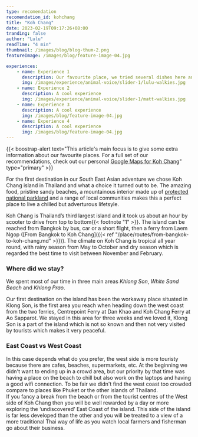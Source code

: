 ```yaml
---
type: recomendation
recomendation_id: kohchang
title: "Koh Chang"
date: 2023-02-19T09:17:26+08:00
tranding: false
author: "Lulu"
readTime: "4 min"
thumbnail: /images/blog/blog-thum-2.png
featureImage: /images/blog/feature-image-04.jpg

experiences:
    - name: Experience 1
      description: Our favourite place, we tried several dishes here and it never dissapointed.
      img: /images/experience/animal-voice/slider-1/lulu-walkies.jpg
    - name: Experience 2
      description: A cool experience
      img: /images/experience/animal-voice/slider-1/matt-walkies.jpg
    - name: Experience 3
      description: A cool experience
      img: /images/blog/feature-image-04.jpg
    - name: Experience 4
      description: A cool experience
      img: /images/blog/feature-image-04.jpg
---
```


{{< boostrap-alert text="This article's main focus is to give some extra information about our favourite places. For a full set of our recommendations, check out our personal [Google Maps for Koh Chang](www.ourgooglemapwhenexists.com)" type="primary" >}}

For the first destination in our South East Asian adventure we chose Koh Chang island in Thailand and what a choice it turned out to be. The amazing food, pristine sandy beaches, a mountainous interior made up of [protected national parkland](https://www.thainationalparks.com/mu-ko-chang-national-park) and a range of local communities makes this a perfect place to live a chilled but adverturous lifetsyle.

Koh Chang is Thailand’s third largest island and it took us about an hour by scooter to drive from top to bottom{{< footnote "1" >}}. The island can be reached from Bangkok by bus, car or a short flight, then a ferry from Laem Ngop ([From Bangkok to Koh Chang]({{< ref "/place/routes/from-bangkok-to-koh-chang.md" >}})). The climate on Koh Chang is tropical all year round, with rainy season from May to October and dry season which is regarded the best time to visit between November and February.

### Where did we stay?

We spent most of our time in three main areas *Khlong Son*, *White Sand Beach* and *Khlong Prao*.

Our first destination on the island has been the workaway place situated in Klong Son, is the first area you reach when heading down the west coast from the two ferries, Centrepoint Ferry at Dan Khao and Koh Chang Ferry at Ao Sapparot. We stayed in this area for three weeks and we loved it, Klong Son is a part of the island which is not so known and then not very visited by tourists which makes it very peaceful.

### East Coast vs West Coast

In this case depends what do you prefer, the west side is more touristy because there are cafes, beaches, supermarkets, etc. At the beginning we didn't want to ending up in a crowd area, but our priority by that time was having a place on the beach to chill but also work on the laptops and having a good wifi connection. To be fair we didn't find the west coast too crowded compare to places like Phuket or the other islands of Thailand.  
If you fancy a break from the beach or from the tourist centres of the West side of Koh Chang then you will be well rewarded by a day or more exploring the ‘undiscovered’ East Coast of the island. This side of the island is far less developed than the other and you will be treated to a view of a more traditional Thai way of life as you watch local farmers and fisherman go about their business.

<!-- ### Where to Eat

Koh Chang is one of the best places either of us had ever been for food with local places never dissapointing and even a very good standard of Western food if you know where to look. In a local place you could expect to pay ฿50-฿80 ($1.45-$2.33) per dish and we would generally pay under ฿200 ($5.82) for dinner which would usually include a side dish or shake.

Most of our recommendations are local places that we found and never expensive touristy places except a couple of western restaurants for pizza, burgers etc. Note that some of the places had no name, no sign, some didn't even have an English menu. In that case we will put the type of food in place of the name, you can refer to the pinned location on Google Maps.

- [Thai food]() (*White Sand Beach*) - Our favourite place, we tried several dishes here and it never dissapointed.
- [Thai food]() (*Khlong Son*) - The first time we tried this place we thought we had walked into someone's living room, a proper authentic local experience, this place was so cheap and never dissapointed
- [Bam & Boy]() (*Khlong Prao*) - If you have never tried Thai style stewed chicken, go here at lunch and try it, amazing!
- [Find this place on maps]() (*Salak kok*) - You will find this one on just about every other Koh Chang article you will read but never the less Salak Kok fish needs to be done.
- [Tao's burgers]() (*White Sand Beach*) - This is a proper burger stall, all of Tao's burgers are homemade and you can taste the quality of the beef.
- [Night Market Stalls]() (*White Sand Beach*) - Get them to make you a table with some chairs and try either the BBQ chicken or fish with some potatoes.

### Where to stay

- White Sand Beach
    - We liked:
        - Range of accommodation options for all budgets. We stayed in [Tantawan]() which was a basic room but X baht per night in peak season with aircon and right on the beach. We also found some nice cheap looking places on the North part of the beach, most aren’t on booking.com (reference our maps)
        - Great food. Although for local options you had to walk to South side, not a far walk
        - Range of bars and cafes
        - The beach is naturally very nice
        - Shops and supermerkets
    - Be aware:
        - The main strip is westernised so if you want a truly local experience you may be better elsewhere
        - Not so easy (*but always possible*) to get a sunbathing spot when the tide is in unless offered by your accommodation.
        - A lot of prositution in the area 
- Lonely Beach
    - We liked:
        - Laid back vibes
        - Great sunset spot
    - Be aware:
        - It’s not a party place, this can be a pro or a con depending on your preferences. 
        - Lack of shops and cafes with WiFi in the area
        - Water wasn’t very clear

### Some practical tips

- Bangkok Bank White Sand Beach, best place to convert money or exchange them.
- A scooter is the best way to get around the island. If not you can use a shared taxi.

### Favourite Activities

- [Trekking with Tan]() (*cost per person*, *location if one*) - 
- [Cooking class]() (*cost per person*, *location if one*) - 
- [Kayaking to an island ]() (*cost per person*, *location if one*) - 
- [SUP board on lonely beach sunset]() (*cost per person*, *Lonely Beach*) - 
- [Khlong Chao Lueam Waterfall]() (*cost per person*, *location if one*) - We were recommended this beautiful waterfall by the Cambodian lady who we worked with. The walk to the waterfall is nice, definitely a cool place to swim in a fresh cool water pool. Also we were completely alone so we could swim and enjoy the peace of the jungle

### Our favourite cafes

- [Kohchahokkaido milk tea]() (*White Sand Beach*, *Cafe to work*) - we have been in this cafe for three weeks to work with our laptops every morning, coffee is delicious and you can use wifi and plug.
- [Tr Coffee]() (*White Sand Beach*, *Cafe to work*) - Good coffee, smoothie and food. Owner is friendly. Vey good price. 
- [Marin Coffee]() (*White Sand Beach and Khlong Prao*, *Cafe to work*) - we found other two Marin Cafes around Ko Chang, the coffee is good and they have the possibility to work with your laptop 

### Our favourite beaches

- Blue Haven in Klong Son,  A resort but we discovered that beside is private property is possible access easily, the guards around allowed us lots of time, the beach is extremely clean and it’s a lovely place to relax
- White Sand Beach ( the most north part of this beach ) less crowded


### Bars

We didn’t drink in bars often in Koh Chang due to our budget and general preference to drink a beer on the beach at our place. But there were a few that were cool: 

- [Oodie's Place]() Thai/Folk/Rock live music bar. Popular island hangout. 
- [Sunset hut beside tantawan]() This is a hut on the beach. Cool place for sunset. Tapas Bar
- [Trippy place in Lonely beach]() Like many places in Lonely Beach this was chill rather than party vibes. But it was cool …

### And most importantly - where to watch football??

- The White Elephant
- Dodo
- Kebab Station - Bit of an odd suggestion but this place had an English owner who had a massive screen for football. Although every time we went in we were the only customers. -->

<!-- Citations -->
<!-- [^1]: (2021, April 24). How Big is Koh Chang? Iamkohchang.com. Retrieved February 19, 2023, from https://iamkohchang.com/blog/how-big-is-koh-chang.html -->